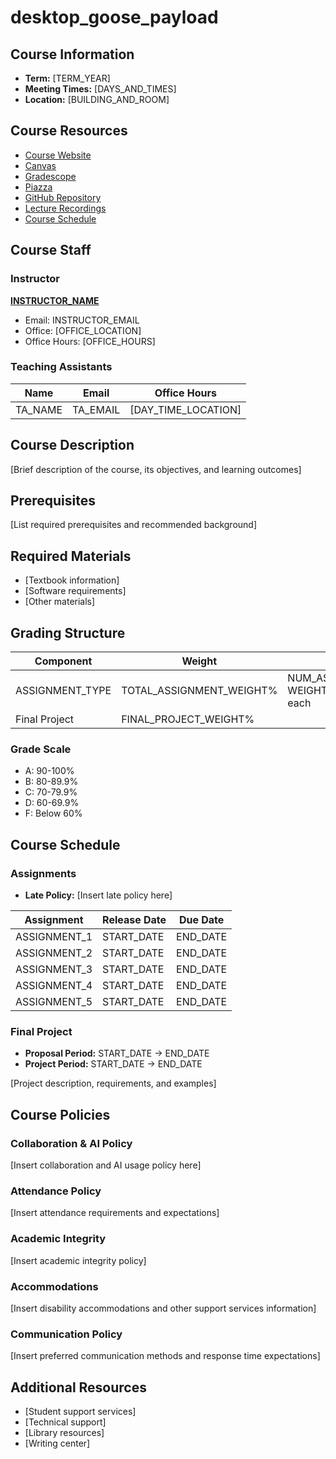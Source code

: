 # desktop_goose_payload

## Course Information
- **Term:** [TERM_YEAR]
- **Meeting Times:** [DAYS_AND_TIMES]
- **Location:** [BUILDING_AND_ROOM]

## Course Resources
- [Course Website](COURSE_WEBSITE_URL)
- [Canvas](CANVAS_URL)
- [Gradescope](GRADESCOPE_URL)
- [Piazza](PIAZZA_URL)
- [GitHub Repository](GITHUB_REPO_URL)
- [Lecture Recordings](LECTURE_RECORDINGS_URL)
- [Course Schedule](SCHEDULE_URL)

## Course Staff

### Instructor
**[INSTRUCTOR_NAME](INSTRUCTOR_WEBSITE)**
- Email: INSTRUCTOR_EMAIL
- Office: [OFFICE_LOCATION]
- Office Hours: [OFFICE_HOURS]

### Teaching Assistants
| Name | Email | Office Hours |
|------|--------|--------------|
| TA_NAME | TA_EMAIL | [DAY_TIME_LOCATION] |
<!-- Add rows as needed -->

## Course Description
[Brief description of the course, its objectives, and learning outcomes]

## Prerequisites
[List required prerequisites and recommended background]

## Required Materials
- [Textbook information]
- [Software requirements]
- [Other materials]

## Grading Structure
| Component | Weight | Details |
|-----------|---------|---------|
| ASSIGNMENT_TYPE | TOTAL_ASSIGNMENT_WEIGHT% | NUM_ASSIGNMENTS total, WEIGHT_PER_ASSIGNMENT% each |
| Final Project | FINAL_PROJECT_WEIGHT% | |
<!-- Add rows as needed -->

### Grade Scale
- A: 90-100%
- B: 80-89.9%
- C: 70-79.9%
- D: 60-69.9%
- F: Below 60%

## Course Schedule

### Assignments
- **Late Policy:** [Insert late policy here]

| Assignment | Release Date | Due Date |
|------------|--------------|-----------|
| ASSIGNMENT_1 | START_DATE | END_DATE |
| ASSIGNMENT_2 | START_DATE | END_DATE |
| ASSIGNMENT_3 | START_DATE | END_DATE |
| ASSIGNMENT_4 | START_DATE | END_DATE |
| ASSIGNMENT_5 | START_DATE | END_DATE |

### Final Project
- **Proposal Period:** START_DATE → END_DATE
- **Project Period:** START_DATE → END_DATE

[Project description, requirements, and examples]

## Course Policies

### Collaboration & AI Policy
[Insert collaboration and AI usage policy here]

### Attendance Policy
[Insert attendance requirements and expectations]

### Academic Integrity
[Insert academic integrity policy]

### Accommodations
[Insert disability accommodations and other support services information]

### Communication Policy
[Insert preferred communication methods and response time expectations]

## Additional Resources
- [Student support services]
- [Technical support]
- [Library resources]
- [Writing center]
